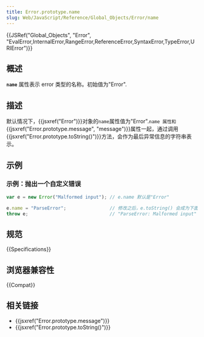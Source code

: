 ```yaml
---
title: Error.prototype.name
slug: Web/JavaScript/Reference/Global_Objects/Error/name
---
```


{{JSRef("Global_Objects", "Error", "EvalError,InternalError,RangeError,ReferenceError,SyntaxError,TypeError,URIError")}}

## 概述

**`name`** 属性表示 error 类型的名称。初始值为"Error".

## 描述

默认情况下，{{jsxref("Error")}}对象的`name`属性值为"Error".`name 属性和`{{jsxref("Error.prototype.message", "message")}}属性一起，通过调用{{jsxref("Error.prototype.toString()")}}方法，会作为最后异常信息的字符串表示。

## 示例

### 示例：抛出一个自定义错误

```js
var e = new Error("Malformed input"); // e.name 默认是"Error"

e.name = "ParseError";                // 修改之后，e.toString() 会成为下面这样的字符串
throw e;                              // "ParseError: Malformed input"
```

## 规范

{{Specifications}}

## 浏览器兼容性

{{Compat}}

## 相关链接

- {{jsxref("Error.prototype.message")}}
- {{jsxref("Error.prototype.toString()")}}
